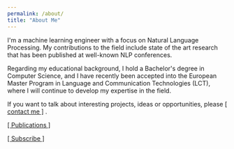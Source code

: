 ```yaml
---
permalink: /about/
title: "About Me"
---
```


I'm a machine learning engineer with a focus on Natural Language Processing. My contributions to the field include state of the art research that has been published at well-known NLP conferences.

Regarding my educational background, I hold a Bachelor's degree in Computer Science, and I have recently been accepted into the European Master Program in Language and Communication Technologies (LCT), where I will continue to develop my expertise in the field.

If you want to talk about interesting projects, ideas or opportunities, please [\[ contact me \]](mailto:ruanchaves93@gmail.com) .

[\[ Publications \]](https://ruanchaves.github.io/categories/)  

[\[ Subscribe \]](https://ruanchaves.github.io/subscribe/)
